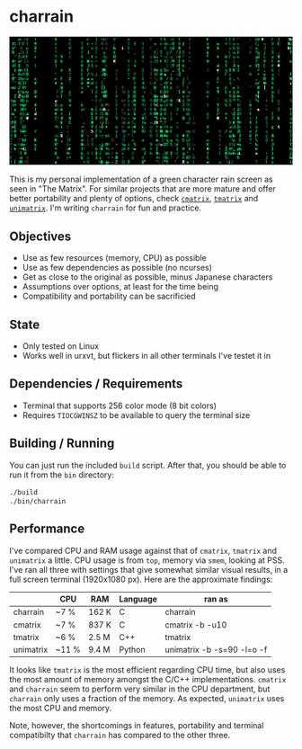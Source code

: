 # charrain

![charrain](example2.png)

This is my personal implementation of a green character rain screen as seen in "The Matrix". For similar projects that are more mature and offer better portability and plenty of options, check [`cmatrix`](https://github.com/abishekvashok/cmatrix), [`tmatrix`](https://github.com/M4444/TMatrix) and [`unimatrix`](https://github.com/will8211/unimatrix). I'm writing `charrain` for fun and practice.

## Objectives

- Use as few resources (memory, CPU) as possible
- Use as few dependencies as possible (no ncurses)
- Get as close to the original as possible, minus Japanese characters
- Assumptions over options, at least for the time being
- Compatibility and portability can be sacrificied

## State

- Only tested on Linux
- Works well in urxvt, but flickers in all other terminals I've testet it in

## Dependencies / Requirements

- Terminal that supports 256 color mode (8 bit colors)
- Requires `TIOCGWINSZ` to be available to query the terminal size

## Building / Running

You can just run the included `build` script. After that, you should be able to run it from the `bin` directory:

    ./build
    ./bin/charrain

## Performance

I've compared CPU and RAM usage against that of `cmatrix`, `tmatrix` and `unimatrix` a little. CPU usage is from `top`, memory via `smem`, looking at PSS. I've ran all three with settings that give somewhat similar visual results, in a full screen terminal (1920x1080 px). Here are the approximate findings:

|           |  CPU  |   RAM | Language | ran as                     |
|-----------|-------|-------|----------|----------------------------|
|  charrain |  ~7 % | 162 K | C        | charrain                   |
|   cmatrix |  ~7 % | 837 K | C        | cmatrix -b -u10            |
|   tmatrix |  ~6 % | 2.5 M | C++      | tmatrix                    |
| unimatrix | ~11 % | 9.4 M | Python   | unimatrix -b -s=90 -l=o -f |

It looks like `tmatrix` is the most efficient regarding CPU time, but also uses the most amount of memory amongst the C/C++ implementations. `cmatrix` and `charrain` seem to perform very similar in the CPU department, but `charrain` only uses a fraction of the memory. As expected, `unimatrix` uses the most CPU and memory.

Note, however, the shortcomings in features, portability and terminal compatibilty that `charrain` has compared to the other three.

